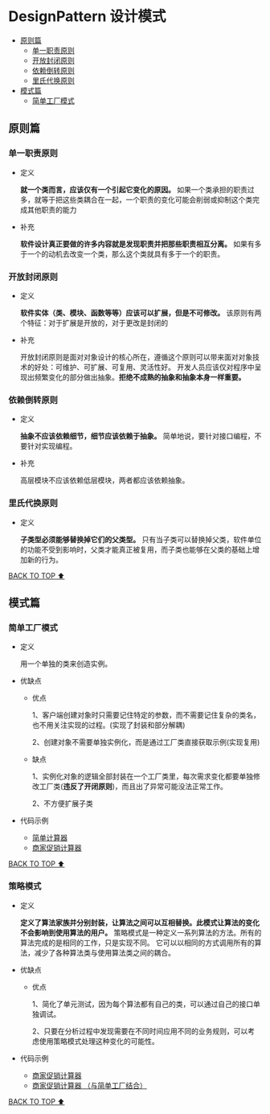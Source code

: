 # DesignPattern 设计模式

 - [原则篇](#原则篇)
   - [单一职责原则](#单一职责原则)
   - [开放封闭原则](#开放封闭原则)
   - [依赖倒转原则](#依赖倒转原则)
   - [里氏代换原则](#里氏代换原则)
 - [模式篇](#模式篇)
   - [简单工厂模式](#简单工厂模式)

## 原则篇

### 单一职责原则

 - 定义
 
    **就一个类而言，应该仅有一个引起它变化的原因。**
    如果一个类承担的职责过多，就等于把这些类耦合在一起，一个职责的变化可能会削弱或抑制这个类完成其他职责的能力
    
 - 补充
 
   **软件设计真正要做的许多内容就是发现职责并把那些职责相互分离。**
   如果有多于一个的动机去改变一个类，那么这个类就具有多于一个的职责。
   
### 开放封闭原则

 - 定义
 
   **软件实体（类、模块、函数等等）应该可以扩展，但是不可修改。**
   该原则有两个特征：对于扩展是开放的，对于更改是封闭的
   
 - 补充
 
   开放封闭原则是面对对象设计的核心所在，遵循这个原则可以带来面对对象技术的好处：可维护、可扩展、可复用、灵活性好。
   开发人员应该仅对程序中呈现出频繁变化的部分做出抽象。**拒绝不成熟的抽象和抽象本身一样重要。**
   
 ### 依赖倒转原则
 
  - 定义
  
    **抽象不应该依赖细节，细节应该依赖于抽象。** 简单地说，要针对接口编程，不要针对实现编程。
    
  - 补充
  
    高层模块不应该依赖低层模块，两者都应该依赖抽象。
    
 ### 里氏代换原则
 
  - 定义
  
    **子类型必须能够替换掉它们的父类型。**
    只有当子类可以替换掉父类，软件单位的功能不受到影响时，父类才能真正被复用，而子类也能够在父类的基础上增加新的行为。
 
 [BACK TO TOP ⬆︎](#DesignPattern-设计模式)
 
 ## 模式篇
 
 ### 简单工厂模式
 
  - 定义
  
    用一个单独的类来创造实例。
    
  - 优缺点
  
    - 优点
    
      1、客户端创建对象时只需要记住特定的参数，而不需要记住复杂的类名，也不用关注实现的过程。(实现了封装和部分解耦)
    
      2、创建对象不需要单独实例化，而是通过工厂类直接获取示例(实现复用)

    - 缺点
    
      1、实例化对象的逻辑全部封装在一个工厂类里，每次需求变化都要单独修改工厂类(**违反了开闭原则**)，而且出了异常可能没法正常工作。
      
      2、不方便扩展子类
    
  - 代码示例
  
    - [简单计算器](https://github.com/HanlynnKe/DesignPattern-cpp/blob/master/SimpleFactory.h)
    - [商家促销计算器](https://github.com/HanlynnKe/DesignPattern-cpp/blob/master/SimpleFactory_II.h)
    
 [BACK TO TOP ⬆︎](#DesignPattern-设计模式)

### 策略模式

 - 定义
 
   **定义了算法家族并分别封装，让算法之间可以互相替换。此模式让算法的变化不会影响到使用算法的用户。**
   策略模式是一种定义一系列算法的方法。所有的算法完成的是相同的工作，只是实现不同。
   它可以以相同的方式调用所有的算法，减少了各种算法类与使用算法类之间的耦合。
   
 - 优缺点
 
   - 优点 
   
     1、简化了单元测试，因为每个算法都有自己的类，可以通过自己的接口单独调试。
     
     2、只要在分析过程中发现需要在不同时间应用不同的业务规则，可以考虑使用策略模式处理这种变化的可能性。
     
 - 代码示例
     
    - [商家促销计算器](https://github.com/HanlynnKe/DesignPattern-cpp/blob/master/Strategy.h)
    - [商家促销计算器 （与简单工厂结合）](https://github.com/HanlynnKe/DesignPattern-cpp/blob/master/Strategy_II.h)
    
 [BACK TO TOP ⬆︎](#DesignPattern-设计模式)
